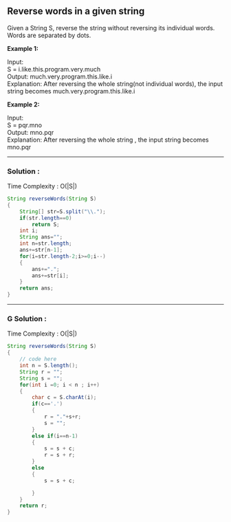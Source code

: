 <h2> Reverse words in a given string </h2>
Given a String S, reverse the string without reversing its individual words. Words are separated by dots.

**Example 1:**

Input: <br/>
S = i.like.this.program.very.much <br/>
Output: much.very.program.this.like.i <br/>
Explanation: After reversing the whole string(not individual words), the input string becomes much.very.program.this.like.i

**Example 2:**

Input: <br/>
S = pqr.mno <br/>
Output: mno.pqr <br/>
Explanation: After reversing the whole string , the input string becomes mno.pqr

-----------------------------------------------------------------------------------------------------------------------------------------

<h3> Solution : </h3>

Time Complexity : O(|S|)

```java
String reverseWords(String S)
{
    String[] str=S.split("\\.");
    if(str.length==0)
        return S;
    int i;
    String ans="";
    int n=str.length;
    ans+=str[n-1];
    for(i=str.length-2;i>=0;i--)
    {
        ans+=".";
        ans+=str[i];
    }
    return ans;
}
```

-----------------------------------------------------------------------------------------------------------------------------------------

<h3> G Solution : </h3>

Time Complexity : O(|S|)

```java
String reverseWords(String S)
{
    // code here
    int n = S.length();
    String r = "";
    String s = "";
    for(int i =0; i < n ; i++)
    {
        char c = S.charAt(i);
        if(c=='.')
        {
            r = "."+s+r;
            s = "";
        }
        else if(i==n-1)
        {
            s = s + c;
            r = s + r;
        }
        else
        {
            s = s + c;

        }
    }
    return r;
}
```
